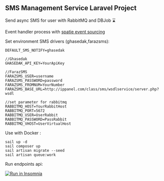 

## SMS Management Service Laravel Project
Send async SMS for user with RabbitMQ and DBJob :hourglass:

Event handler process with [spatie event sourcing](https://spatie.be/index.php/docs/laravel-event-sourcing/v7/introduction)


Set environment SMS drivers (ghasedak,farazsms):
```
DEFAULT_SMS_NOTIFY=ghasedak 

//Ghasedak
GHASEDAK_API_KEY=YourApiKey

//FarazSMS
FARAZSMS_USER=username
FARAZSMS_PASSWORD=password
FARAZSMS_FROMNUM=YourNumber
FARAZSMS_BASE_URL=http://ippanel.com/class/sms/wsdlservice/server.php?wsdl

//set parameter for rabbitmq
RABBITMQ_HOST=YourRabbitHost
RABBITMQ_PORT=5672
RABBITMQ_USER=UserRabbit
RABBITMQ_PASSWORD=PassRabbit
RABBITMQ_VHOST=UserVirtualHost
```

Use with Docker :
```
sail up -d 
sail composer up
sail artisan migrate --seed
sail artisan queue:work 
```

Run endpoints api:

<a href="https://insomnia.rest/run/?label=SMS%20Management%20Service&uri=https://github.com/leberman/SMS-Management/blob/main/tests/Insomnia_SMSManage_2022-08-12.json" target="_blank"><img src="https://insomnia.rest/images/run.svg" alt="Run in Insomnia"></a>







